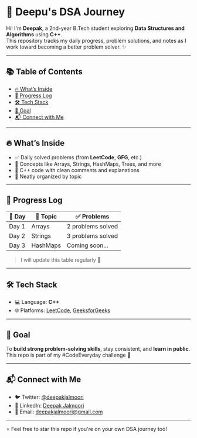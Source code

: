 # 🚀 Deepu's DSA Journey

Hi! I'm **Deepak**, a 2nd-year B.Tech student exploring **Data Structures and Algorithms** using **C++**.  
This repository tracks my daily progress, problem solutions, and notes as I work toward becoming a better problem solver. ✨

---

## 📚 Table of Contents

- [🔥 What’s Inside](#-whats-inside)
- [📅 Progress Log](#-progress-log)
- [🛠 Tech Stack](#-tech-stack)
- [🌱 Goal](#-goal)
- [📬 Connect with Me](#-connect-with-me)

---

## 🔥 What’s Inside

- ✅ Daily solved problems (from **LeetCode**, **GFG**, etc.)
- 🧠 Concepts like Arrays, Strings, HashMaps, Trees, and more
- 🧾 C++ code with clean comments and explanations
- 📁 Neatly organized by topic

---

## 📅 Progress Log

| 📆 Day | 📌 Topic    | ✅ Problems |
|--------|------------|------------|
| Day 1  | Arrays     | 2 problems solved |
| Day 2  | Strings    | 3 problems solved |
| Day 3  | HashMaps   | Coming soon...    |

> I will update this table regularly 🚧

---

## 🛠 Tech Stack

- 💻 Language: **C++**
- 🌐 Platforms: [LeetCode](https://leetcode.com/u/deepak_j24/), [GeeksforGeeks](https://www.geeksforgeeks.org/user/deepakjabj1k/)

---

## 🌱 Goal

To **build strong problem-solving skills**, stay consistent, and **learn in public**.  
This repo is part of my #CodeEveryday challenge 🧩

---

## 📬 Connect with Me

- 🐦 Twitter: [@deepakjalmoori](https://x.com/deepakjalmoori)
- 💼 LinkedIn: [Deepak Jalmoori](https://www.linkedin.com/in/deepak-jalumoori/)
- 📧 Email: deepakjalmoori@gmail.com

---

⭐ Feel free to star this repo if you're on your own DSA journey too!
